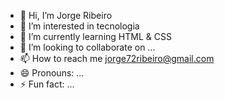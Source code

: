 - 👋 Hi, I’m Jorge Ribeiro
- 👀 I’m interested in tecnologia
- 🌱 I’m currently learning HTML & CSS
- 💞️ I’m looking to collaborate on ...
- 📫 How to reach me jorge72ribeiro@gmail.com
- 😄 Pronouns: ...
- ⚡ Fun fact: ...

<!---
jotaribeiro72/jotaribeiro72 is a ✨ special ✨ repository because its `README.md` (this file) appears on your GitHub profile.
You can click the Preview link to take a look at your changes.
--->
